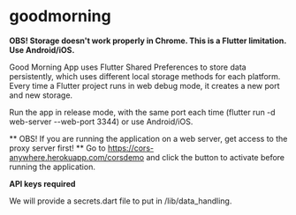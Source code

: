 # goodmorning

**OBS! Storage doesn't work properly in Chrome. This is a Flutter limitation. Use Android/iOS.**

Good Morning App uses Flutter Shared Preferences to store data persistently, which uses different local storage methods for each platform. Every time a Flutter project runs in web debug mode, it creates a new port and new storage. 

Run the app in release mode, with the same port each time (flutter run -d web-server --web-port 3344) or use Android/iOS.

** OBS! If you are running the application on a web server, get access to the proxy server first! **
Go to https://cors-anywhere.herokuapp.com/corsdemo and click the button to activate before running the application. 

**API keys required** 

We will provide a secrets.dart file to put in /lib/data_handling. 
